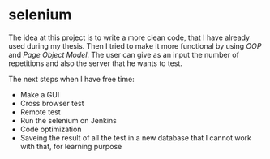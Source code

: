 # selenium

The idea at this project is to write a more clean code, that I have already used during my thesis. Then I tried to make it more functional by using *OOP* and *Page Object Model*. The user can give as an input the number of repetitions and also the server that he wants to test. 

The next steps when I have free time:

- Make a GUI 
- Cross browser test
- Remote test
- Run the selenium on Jenkins
- Code optimization
- Saveing the result of all the test in a new database that I cannot work with that, for learning purpose
